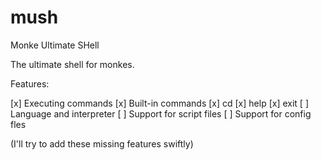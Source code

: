 # mush

Monke Ultimate SHell <br/>

The ultimate shell for monkes.

Features:

[x] Executing commands
[x] Built-in commands
    [x] cd
    [x] help
    [x] exit
[ ] Language and interpreter
[ ] Support for script files
[ ] Support for config fles

(I'll try to add these missing features swiftly)
